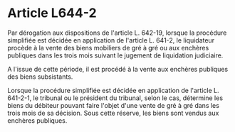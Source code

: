 # Article L644-2

Par dérogation aux dispositions de l'article L. 642-19, lorsque la procédure simplifiée est décidée en application de l'article L. 641-2, le liquidateur procède à la vente des biens mobiliers de gré à gré ou aux enchères publiques dans les trois mois suivant le jugement de liquidation judiciaire.

A l'issue de cette période, il est procédé à la vente aux enchères publiques des biens subsistants.

Lorsque la procédure simplifiée est décidée en application de l'article L. 641-2-1, le tribunal ou le président du tribunal, selon le cas, détermine les biens du débiteur pouvant faire l'objet d'une vente de gré à gré dans les trois mois de sa décision. Sous cette réserve, les biens sont vendus aux enchères publiques.
